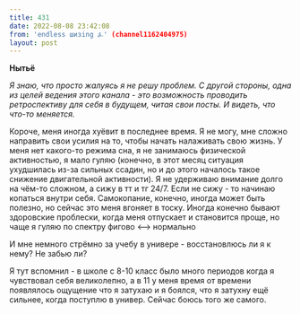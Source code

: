 ```yaml
---
title: 431
date: 2022-08-08 23:42:08
from: 'endless шизing ⍼' (channel1162404975)
layout: post
---
```


**Нытьё**

*Я знаю, что просто жалуясь я не решу проблем. С другой стороны, одна из целей ведения этого канала - это возможность проводить ретроспективу для себя в будущем, читая свои посты. И видеть, что что-то меняется.*

Короче, меня иногда хуёвит в последнее время. Я не могу, мне сложно направить свои усилия на то, чтобы начать налаживать свою жизнь. У меня нет какого-то режима сна, я не занимаюсь физической активностью, я мало гуляю (конечно, в этот месяц ситуация ухудшилась из-за сильных ссадин, но и до этого началось такое снижение двигательной активности). Я не удерживаю внимание долго на чём-то сложном, а сижу в тт и тг 24/7.
Если не сижу - то начинаю копаться внутри себя. Самокопание, конечно, иногда может быть полезно, но сейчас это меня вгоняет в тоску.
Иногда конечно бывают здоровские проблески, когда меня отпускает и становится проще, но чаще я гуляю по спектру 
фигово <--> нормально 

И мне немного стрёмно за учебу в универе - восстановлюсь ли я к нему? Не забью ли?

Я тут вспомнил - в школе с 8-10 класс было много периодов когда я чувствовал себя великолепно, а в 11 у меня время от времени появлялось ощущение что я затухаю и я боялся, что я затухну ещё сильнее, когда поступлю в универ. Сейчас боюсь того же самого.
